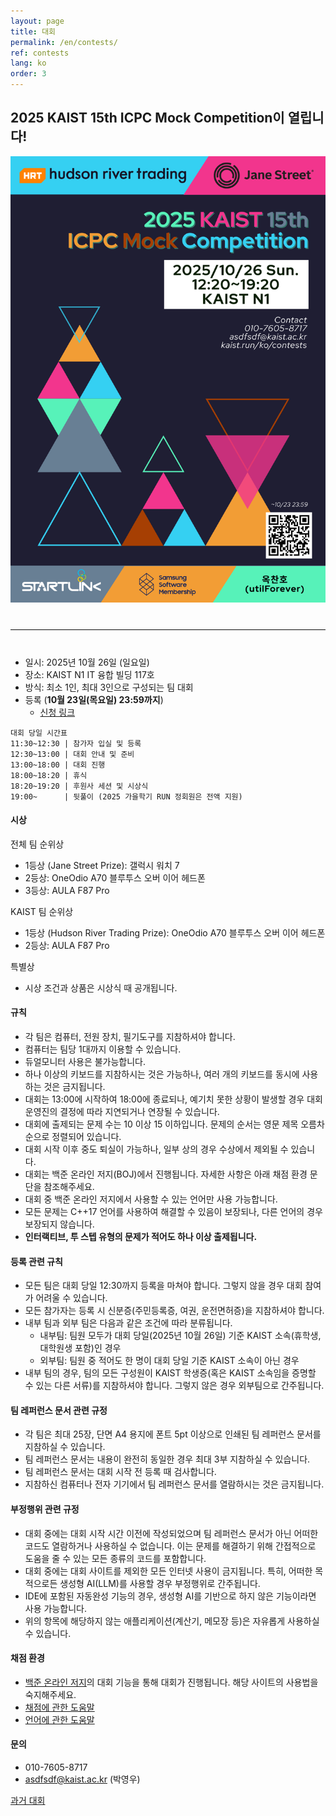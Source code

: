 ```yaml
---
layout: page
title: 대회
permalink: /en/contests/
ref: contests
lang: ko
order: 3
---
```


## 2025 KAIST 15th ICPC Mock Competition이 열립니다!

<div style="text-align: center">
	<img src="/contest/2025-fall/2025fall poster.png" alt="poster" style="width: 700px;"/>
</div>
<hr style="size: 20; margin-top: 40px; margin-bottom: 40px; border: solid; border-width: 0; border-bottom: 1px solid #e8e8e8;"/>

* 일시: 2025년 10월 26일 (일요일)
* 장소: KAIST N1 IT 융합 빌딩 117호
* 방식: 최소 1인, 최대 3인으로 구성되는 팀 대회
* 등록 (**10월 23일(목요일) 23:59까지**)
  - [신청 링크](https://forms.gle/hzEv9X2qnpvbQHiM9)

```
대회 당일 시간표
11:30~12:30 | 참가자 입실 및 등록
12:30~13:00 | 대회 안내 및 준비
13:00~18:00 | 대회 진행
18:00~18:20 | 휴식
18:20~19:20 | 후원사 세션 및 시상식
19:00~      | 뒷풀이 (2025 가을학기 RUN 정회원은 전액 지원)
```

#### 시상

전체 팀 순위상
* 1등상 (Jane Street Prize): 갤럭시 워치 7
* 2등상: OneOdio A70 블루투스 오버 이어 헤드폰
* 3등상: AULA F87 Pro

KAIST 팀 순위상
* 1등상 (Hudson River Trading Prize): OneOdio A70 블루투스 오버 이어 헤드폰
* 2등상: AULA F87 Pro

특별상
* 시상 조건과 상품은 시상식 때 공개됩니다.

#### 규칙
* 각 팀은 컴퓨터, 전원 장치, 필기도구를 지참하셔야 합니다.
* 컴퓨터는 팀당 1대까지 이용할 수 있습니다.
* 듀얼모니터 사용은 불가능합니다.
* 하나 이상의 키보드를 지참하시는 것은 가능하나, 여러 개의 키보드를 동시에 사용하는 것은 금지됩니다.
* 대회는 13:00에 시작하여 18:00에 종료되나, 예기치 못한 상황이 발생할 경우 대회 운영진의 결정에 따라 지연되거나 연장될 수 있습니다.
* 대회에 출제되는 문제 수는 10 이상 15 이하입니다. 문제의 순서는 영문 제목 오름차순으로 정렬되어 있습니다.
* 대회 시작 이후 중도 퇴실이 가능하나, 일부 상의 경우 수상에서 제외될 수 있습니다.
* 대회는 백준 온라인 저지(BOJ)에서 진행됩니다. 자세한 사항은 아래 채점 환경 문단을 참조해주세요.
* 대회 중 백준 온라인 저지에서 사용할 수 있는 언어만 사용 가능합니다.
* 모든 문제는 C++17 언어를 사용하여 해결할 수 있음이 보장되나, 다른 언어의 경우 보장되지 않습니다.
* **인터랙티브, 투 스텝 유형의 문제가 적어도 하나 이상 출제됩니다.**

#### 등록 관련 규칙
* 모든 팀은 대회 당일 12:30까지 등록을 마쳐야 합니다. 그렇지 않을 경우 대회 참여가 어려울 수 있습니다.
* 모든 참가자는 등록 시 신분증(주민등록증, 여권, 운전면허증)을 지참하셔야 합니다.
* 내부 팀과 외부 팀은 다음과 같은 조건에 따라 분류됩니다.
  - 내부팀: 팀원 모두가 대회 당일(2025년 10월 26일) 기준 KAIST 소속(휴학생, 대학원생 포함)인 경우
  - 외부팀: 팀원 중 적어도 한 명이 대회 당일 기준 KAIST 소속이 아닌 경우
* 내부 팀의 경우, 팀의 모든 구성원이 KAIST 학생증(혹은 KAIST 소속임을 증명할 수 있는 다른 서류)를 지참하셔야 합니다. 그렇지 않은 경우 외부팀으로 간주됩니다.

#### 팀 레퍼런스 문서 관련 규정
* 각 팀은 최대 25장, 단면 A4 용지에 폰트 5pt 이상으로 인쇄된 팀 레퍼런스 문서를 지참하실 수 있습니다.
* 팀 레퍼런스 문서는 내용이 완전히 동일한 경우 최대 3부 지참하실 수 있습니다.
* 팀 레퍼런스 문서는 대회 시작 전 등록 때 검사합니다.
* 지참하신 컴퓨터나 전자 기기에서 팀 레퍼런스 문서를 열람하시는 것은 금지됩니다.

#### 부정행위 관련 규정
* 대회 중에는 대회 시작 시간 이전에 작성되었으며 팀 레퍼런스 문서가 아닌 어떠한 코드도 열람하거나 사용하실 수 없습니다. 이는 문제를 해결하기 위해 간접적으로 도움을 줄 수 있는 모든 종류의 코드를 포함합니다.
* 대회 중에는 대회 사이트를 제외한 모든 인터넷 사용이 금지됩니다. 특히, 어떠한 목적으로든 생성형 AI(LLM)를 사용할 경우 부정행위로 간주됩니다.
* IDE에 포함된 자동완성 기능의 경우, 생성형 AI를 기반으로 하지 않은 기능이라면 사용 가능합니다.
* 위의 항목에 해당하지 않는 애플리케이션(계산기, 메모장 등)은 자유롭게 사용하실 수 있습니다.

#### 채점 환경

- [백준 온라인 저지](https://www.acmicpc.net/)의 대회 기능을 통해 대회가 진행됩니다. 해당 사이트의 사용법을 숙지해주세요.
- [채점에 관한 도움말](https://www.acmicpc.net/help/judge)
- [언어에 관한 도움말](https://www.acmicpc.net/help/language)

#### 문의

* 010-7605-8717
* asdfsdf@kaist.ac.kr (박영우)

[과거 대회](https://kaist.run/ko/contests/past)
